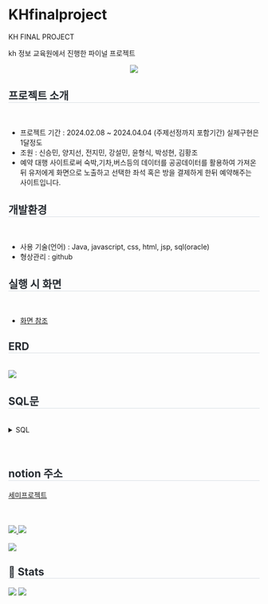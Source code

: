 # KHfinalproject
KH FINAL PROJECT

kh 정보 교육원에서 진행한 파이널 프로젝트


<div align= "center">
    <img src="https://capsule-render.vercel.app/api?type=waving&color=gradient&height=180&text=NOSHOW&animation=&fontColor=000000&fontSize=40" />
</div>
    <h2 style="border-bottom: 1px solid #d8dee4; color: #282d33;"> 프로젝트  소개 </h2> <br> 
     <ul>
         <li>프로젝트 기간 :  2024.02.08 ~ 2024.04.04 (주제선정까지 포함기간) 실제구현은 1달정도</li>
         <li>조원 : 신승민, 양지선, 전지민, 강설민, 윤형식, 박성현, 김황조</li>
         <li>예약 대행 사이트로써 숙박,기차,버스등의 데이터를 공공데이터를 활용하여 가져온뒤 유저에게 화면으로 노출하고 선택한 좌석 혹은 방을 결제하게 한뒤 예약해주는 사이트입니다.</li>
     </ul>
    <h2 style="border-bottom: 1px solid #d8dee4; color: #282d33;"> 개발환경 </h2> <br> 
     <ul>
         <li>사용 기술(언어) : Java, javascript, css, html, jsp, sql(oracle) </li>
         <li>형상관리 : github</li>
     </ul>
     <h2 style="border-bottom: 1px solid #d8dee4; color: #282d33;"> 실행 시 화면 </h2> <br> 
     <ul>
         <li><a href="https://amplified-success-14b.notion.site/65c6493152074601bf0f74df2003a6a6">화면 참조</a></li>
     </ul>
     <h2 style="border-bottom: 1px solid #d8dee4; color: #282d33;">ERD </h2> <br> 
     <img src="https://file.notion.so/f/f/9ea9ba60-1184-44bf-b0b7-c58d1b73dd6a/050ad074-0f01-4b4e-a065-46c89571788b/Untitled.png?id=4b155dd7-65fa-45f5-8890-e95a8ec90716&table=block&spaceId=9ea9ba60-1184-44bf-b0b7-c58d1b73dd6a&expirationTimestamp=1718352000000&signature=I7RR-JFjEEW0ZRbqaRw0OmIvZQtsBb25iViaFHG-sGk&downloadName=Untitled.png">
     <h2 style="border-bottom: 1px solid #d8dee4; color: #282d33;"> SQL문 </h2> <br>
     <details>
         <summary>
             SQL
         </summary>
         <br>
         SQL문 실행순서 : 첫번째 SQL문 -> 프로그램 실행 -> 두번째 SQL문
         <br>
     <pre>
         <code>
/*
--------------- 계정 생성 안되어있다면 실행 ------------------------

-- 오라클 11G 이전 버전의 SQL 작성을 가능하게 하는 구문.
ALTER SESSION SET "_ORACLE_SCRIPT" = TRUE;

-- C## : 일반 사용자(사용자 계정을 의미)

-- 계정 생성
CREATE USER nxshxw IDENTIFIED BY nxshxw1234;

-- 접속, 기본 객체 생성 권한
GRANT CONNECT, RESOURCE TO nxshxw;

-- 객체(테이블 등) 가 생성될 수 있는 공간 할당량 지정
ALTER USER nxshxw DEFAULT TABLESPACE SYSTEM QUOTA UNLIMITED ON SYSTEM;

*/



------------------- drop 구문 테이블 23개 지워져도 되는 거 순서대로 정렬 -----------------

DROP TABLE "FESTIVAL";
DROP TABLE "WISHLIST";
DROP TABLE "RESTAURANT_REVIEW";
DROP TABLE "ACC_RATE";
DROP TABLE "TRANSPORTATION";
DROP TABLE "VOTE";
DROP TABLE "OPTION";
DROP TABLE "POLL";
DROP TABLE "REPORT";
DROP TABLE "ACC_REVIEW";
DROP TABLE "ACC_IMAGE";
DROP TABLE "CHATTING";
DROP TABLE "CHATROOM";
DROP TABLE "COMMENT";
DROP TABLE "MESSAGE";
DROP TABLE "BOARD_LIKE";
DROP TABLE "BOARD";
DROP TABLE "ACC_RESERVATION";
DROP TABLE "RESERVATION";
DROP TABLE "USER";
DROP TABLE "BOARD_TYPE";

DROP TABLE "ACC_GRADE";


DROP TABLE "ACC";
DROP TABLE "BOSS";


--------------------------시퀀스 삭제구문---------------------------------------------

DROP SEQUENCE SEQ_USER_NO;
DROP SEQUENCE SEQ_ACC_NO;
DROP SEQUENCE SEQ_ACC_IMG_NO;
DROP SEQUENCE SEQ_RATE_NO;
DROP SEQUENCE SEQ_A_REV_NO;
DROP SEQUENCE SEQ_RES_NO;
DROP SEQUENCE SEQ_R_REV_NO;
DROP SEQUENCE SEQ_BOARD_NO;
DROP SEQUENCE SEQ_COMMENT_NO;
DROP SEQUENCE SEQ_MESSAGE_NO;
DROP SEQUENCE SEQ_CHATROOM_NO;
DROP SEQUENCE SEQ_CHAT_NO;
DROP SEQUENCE SEQ_OPTION_NO;
DROP SEQUENCE SEQ_A_GRADE_NO;

------------------- create 구문 테이블 23개 ---------------------------






CREATE TABLE "MESSAGE" (
   "MESSAGE_NO" NUMBER   NOT NULL PRIMARY KEY,
   "MESSAGE_CONTENT"   VARCHAR2(3000)   NOT NULL,
   "M_CREATE_DATE"   DATE   DEFAULT SYSDATE   NOT NULL,
   "MESSAGE_DEL_FL"   CHAR(1)   DEFAULT 'N'   NOT NULL,
   "SENDER_NO"   NUMBER      NOT NULL,
   "RECIEVER_NO"   NUMBER      NOT NULL
);

COMMENT ON COLUMN "MESSAGE"."MESSAGE_NO" IS '쪽지번호(시퀀스)';

COMMENT ON COLUMN "MESSAGE"."MESSAGE_CONTENT" IS '쪽지내용';

COMMENT ON COLUMN "MESSAGE"."M_CREATE_DATE" IS '작성일';

COMMENT ON COLUMN "MESSAGE"."MESSAGE_DEL_FL" IS '삭제여부(정상:N, 삭제:Y)';

COMMENT ON COLUMN "MESSAGE"."SENDER_NO" IS '쪽지를 보낸 회원';

COMMENT ON COLUMN "MESSAGE"."RECIEVER_NO" IS '쪽지를 받은 회원';



CREATE TABLE "POLL" (
   "BOARD_NO"   NUMBER      NOT NULL,
   "POLL_TITLE"   VARCHAR2(150)      NOT NULL,
   "POLL_END_DATE"   DATE      NOT NULL,
   "POLL_ST_FL"   CHAR(1)   DEFAULT '1'   NOT NULL
);

COMMENT ON COLUMN "POLL"."BOARD_NO" IS '게시글번호(시퀀스)';

COMMENT ON COLUMN "POLL"."POLL_TITLE" IS '투표제목';

COMMENT ON COLUMN "POLL"."POLL_END_DATE" IS '투표 종료 일자';

COMMENT ON COLUMN "POLL"."POLL_ST_FL" IS '진행중(1), 종료(2)';



CREATE TABLE "BOARD" (
   "BOARD_NO"   NUMBER      NOT NULL PRIMARY KEY,
   "BOARD_TITLE"   VARCHAR2(150)      NOT NULL,
   "BOARD_CONTENT"   CLOB      NOT NULL,
   "CREATE_DATE"   DATE   DEFAULT SYSDATE   NOT NULL,
   "READ_COUNT"   NUMBER   DEFAULT 0   NOT NULL,
   "BOARD_DEL_FL"   CHAR(1)   DEFAULT 'N'   NOT NULL,
   "BOARD_CODE"   NUMBER      NOT NULL,
   "USER_NO"   NUMBER      NOT NULL
);

COMMENT ON COLUMN "BOARD"."BOARD_NO" IS '게시글번호(시퀀스)';

COMMENT ON COLUMN "BOARD"."BOARD_TITLE" IS '게시글 제목';

COMMENT ON COLUMN "BOARD"."BOARD_CONTENT" IS '게시글 내용';

COMMENT ON COLUMN "BOARD"."CREATE_DATE" IS '작성일';

COMMENT ON COLUMN "BOARD"."READ_COUNT" IS '조회수';

COMMENT ON COLUMN "BOARD"."BOARD_DEL_FL" IS '게시글 상태(정상 N 삭제 Y )';

COMMENT ON COLUMN "BOARD"."BOARD_CODE" IS '게시판 코드';

COMMENT ON COLUMN "BOARD"."USER_NO" IS '사용자 번호(SEQ_USER_NO)';



CREATE TABLE "REPORT" (
   "USER_NO"   NUMBER      NOT NULL,
   "BOARD_NO"   NUMBER      NULL,
   "REPLY_NO"   NUMBER      NULL,
   "REPORT_ST_FL"   CHAR(1)   DEFAULT 'W'   NOT NULL,
   "REPORT_CONTENT"   VARCHAR2(1000)      NOT NULL
);

COMMENT ON COLUMN "REPORT"."USER_NO" IS '신고자 번호';

COMMENT ON COLUMN "REPORT"."BOARD_NO" IS '신고된 게시글 번호';

COMMENT ON COLUMN "REPORT"."REPLY_NO" IS '신고된 댓글 번호';

COMMENT ON COLUMN "REPORT"."REPORT_ST_FL" IS '신고 처리 여부(대기:W, 처리:Y, 취소:N)';

COMMENT ON COLUMN "REPORT"."REPORT_CONTENT" IS '신고 사유 내용';



CREATE TABLE "BOARD_TYPE" (
   "BOARD_CODE"   NUMBER      NOT NULL PRIMARY KEY,
   "BOARD_NAME"   VARCHAR2(30)      NOT NULL
);

COMMENT ON COLUMN "BOARD_TYPE"."BOARD_CODE" IS '게시판 코드';

COMMENT ON COLUMN "BOARD_TYPE"."BOARD_NAME" IS '게시판 이름';



CREATE TABLE "COMMENT" (
   "COMMENT_NO"   NUMBER      NOT NULL PRIMARY KEY,
   "COMMENT_CONTENT"   VARCHAR2(4000)      NOT NULL,
   "C_CREATE_DATE"   DATE   DEFAULT SYSDATE   NOT NULL,
   "COMMENT_DEL_FL"   CHAR(1)   DEFAULT 'N'   NOT NULL,
   "USER_NO"   NUMBER      NOT NULL,
   "BOARD_NO"   NUMBER      NOT NULL,
   "COMMENT_STAR"   NUMBER      NULL,
   "PARENT_NO"   NUMBER      NULL
);

COMMENT ON COLUMN "COMMENT"."COMMENT_NO" IS '댓글번호(시퀀스)';

COMMENT ON COLUMN "COMMENT"."COMMENT_CONTENT" IS '댓글 내용';

COMMENT ON COLUMN "COMMENT"."C_CREATE_DATE" IS '댓글 작성일';

COMMENT ON COLUMN "COMMENT"."COMMENT_DEL_FL" IS '삭제여부(정상:N, 삭제:Y)';

COMMENT ON COLUMN "COMMENT"."USER_NO" IS '사용자 번호(SEQ_USER_NO)';

COMMENT ON COLUMN "COMMENT"."BOARD_NO" IS '게시글번호(시퀀스)';

COMMENT ON COLUMN "COMMENT"."COMMENT_STAR" IS '댓글 별점';

COMMENT ON COLUMN "COMMENT"."PARENT_NO" IS '부모댓글 번호';



CREATE TABLE "USER" (
   "USER_NO"   NUMBER      NOT NULL PRIMARY KEY,
   "USER_NAME"   VARCHAR2(50)      NOT NULL,
   "USER_BIRTH"   VARCHAR(8)      NOT NULL,
   "USER_GENDER"   CHAR(1)      NOT NULL,
   "USER_ADDR"   VARCHAR2(300)      NULL,
   "USER_ID"   VARCHAR2(50)      NOT NULL,
   "USER_PW"   VARCHAR2(250)      NOT NULL,
   "USER_NICKNAME"   VARCHAR2(50)      NOT NULL,
   "USER_TEL"   VARCHAR2(11)      NOT NULL,
   "USER_EMAIL"   VARCHAR2(50)      NOT NULL,
   "ENROLL_DATE"   DATE   DEFAULT SYSDATE   NOT NULL,
   "PROFILE_IMG"   VARCHAR2(300),
   "USER_DEL_FL"   CHAR(1 BYTE)   DEFAULT 'N'   NOT NULL,
   "AUTHORITY"   NUMBER   DEFAULT 1   NOT NULL
);

COMMENT ON COLUMN "USER"."USER_NO" IS '사용자 번호(SEQ_USER_NO)';

COMMENT ON COLUMN "USER"."USER_NAME" IS '사용자 이름';

COMMENT ON COLUMN "USER"."USER_BIRTH" IS '사용자 생년월일(-제외)';

COMMENT ON COLUMN "USER"."USER_GENDER" IS '사용자 성별(남자 :  M, 여자 : F)';

COMMENT ON COLUMN "USER"."USER_ADDR" IS '사용자 주소';

COMMENT ON COLUMN "USER"."USER_ID" IS '사용자 아이디';

COMMENT ON COLUMN "USER"."USER_PW" IS '사용자 비밀번호(암호화 적용)';

COMMENT ON COLUMN "USER"."USER_NICKNAME" IS '사용자 닉네임';

COMMENT ON COLUMN "USER"."USER_TEL" IS '사용자 전화번호';

COMMENT ON COLUMN "USER"."USER_EMAIL" IS '사용자 이메일';

COMMENT ON COLUMN "USER"."ENROLL_DATE" IS '사용자 가입일';

COMMENT ON COLUMN "USER"."PROFILE_IMG" IS '프로필 이미지 저장 경로';

COMMENT ON COLUMN "USER"."USER_DEL_FL" IS '탈퇴여부(N:탈퇴X, Y: 탈퇴O)';

COMMENT ON COLUMN "USER"."AUTHORITY" IS '회원권한(일반 : 1, 사업자 : 2, 관리자 : 3)';



CREATE TABLE "BOARD_LIKE" (
   "USER_NO"   NUMBER      NOT NULL,
   "BOARD_NO"   NUMBER      NOT NULL,
    PRIMARY KEY("USER_NO","BOARD_NO")
);

COMMENT ON COLUMN "BOARD_LIKE"."USER_NO" IS '사용자 번호(SEQ_USER_NO)';

COMMENT ON COLUMN "BOARD_LIKE"."BOARD_NO" IS '게시글번호(시퀀스)';


-- 투표 결과 저장 테이블 
CREATE TABLE "VOTE" (
   "USER_NO"   NUMBER      NOT NULL,
   "OPTION_NO"   NUMBER      NOT NULL
);
COMMENT ON COLUMN "VOTE"."USER_NO" IS '투표한 사용자 번호';

COMMENT ON COLUMN "VOTE"."OPTION_NO" IS '투표한 선택지 번호';



CREATE TABLE "ACC_REVIEW" (
   "A_REVIEW_NO"   NUMBER      NOT NULL PRIMARY KEY,
   "A_REVIEW_CONTENT"   VARCHAR2(3000)      NOT NULL,
   "A_CREATE_DATE"   DATE   DEFAULT SYSDATE   NOT NULL,
   "A_REVIEW_DEL_FL"   CHAR(1)   DEFAULT 'N'   NOT NULL,
   "ACC_NO"   NUMBER      NOT NULL,
   "USER_NO"   NUMBER      NOT NULL
);

COMMENT ON COLUMN "ACC_REVIEW"."A_REVIEW_NO" IS '리뷰 번호(SEQ_REV_NO)';

COMMENT ON COLUMN "ACC_REVIEW"."A_REVIEW_CONTENT" IS '리뷰 내용';

COMMENT ON COLUMN "ACC_REVIEW"."A_CREATE_DATE" IS '작성일';

COMMENT ON COLUMN "ACC_REVIEW"."A_REVIEW_DEL_FL" IS '삭제여부(정상:N, 삭제:Y)';

COMMENT ON COLUMN "ACC_REVIEW"."ACC_NO" IS '숙소 번호';

COMMENT ON COLUMN "ACC_REVIEW"."USER_NO" IS '회원 번호';



CREATE TABLE "ACC" (
   "ACC_NO"   NUMBER      NOT NULL PRIMARY KEY,
   "ACC_NAME"   VARCHAR2(100 )      NOT NULL,
   "ACC_TEL"   VARCHAR2(100),
   "ACC_ADDR"   VARCHAR2(300 )      NOT NULL,
   "ACC_ST_FL"   CHAR(1 )   DEFAULT 'R'   NOT NULL,
   "BOSS_NO"   NUMBER      NOT NULL,
   "ACC_CATEGORY"   VARCHAR2(20),
   "OPEN_DATE"   DATE      NOT NULL
);

COMMENT ON COLUMN "ACC"."ACC_NO" IS '숙소 번호(SEQ_ACC_NO)';

COMMENT ON COLUMN "ACC"."ACC_NAME" IS '숙소 이름';

COMMENT ON COLUMN "ACC"."ACC_TEL" IS '숙소 전화번호';


COMMENT ON COLUMN "ACC"."ACC_ADDR" IS '숙소 주소';

COMMENT ON COLUMN "ACC"."ACC_ST_FL" IS 'R(영업준비) Y(영업중) N(휴업중)C(폐업)';

COMMENT ON COLUMN "ACC"."BOSS_NO" IS '사업자번호(-제외)(숫자10자리)';


COMMENT ON COLUMN "ACC"."ACC_CATEGORY" IS '숙소종류(호텔,모텔,펜션)';

COMMENT ON COLUMN "ACC"."OPEN_DATE" IS '개업일 (form 사업자 등록증)';



CREATE TABLE "WISHLIST" (
   "ACC_NO2"   NUMBER      NOT NULL,
   "USER_NO"   NUMBER      NOT NULL,
    PRIMARY KEY("ACC_NO2","USER_NO")
);

COMMENT ON COLUMN "WISHLIST"."ACC_NO2" IS '숙소 번호(SEQ_ACC_NO)';

COMMENT ON COLUMN "WISHLIST"."USER_NO" IS '사용자 번호(SEQ_USER_NO)';



-- 선택지 테이블
CREATE TABLE "OPTION" (
   "OPTION_NO"   NUMBER      NOT NULL,
   "OPTION_CONTENT"   VARCHAR2(150)      NOT NULL,
   "BOARD_NO"   NUMBER      NOT NULL
);

COMMENT ON COLUMN "OPTION"."OPTION_NO" IS '선택지 번호';

COMMENT ON COLUMN "OPTION"."OPTION_CONTENT" IS '선택지 내용';

COMMENT ON COLUMN "OPTION"."OPTION_CONTENT" IS '게시글번호(시퀀스)';



CREATE TABLE "BOSS" (
   "BOSS_NO"   NUMBER      NOT NULL PRIMARY KEY,
   "BOSS_ACCOUNT"   VARCHAR2(30)      NULL,
   "USER_NO"   NUMBER      NOT NULL
);

COMMENT ON COLUMN "BOSS"."BOSS_NO" IS '사업자번호(-제외)(숫자10자리)';

COMMENT ON COLUMN "BOSS"."BOSS_ACCOUNT" IS '입금계좌';

COMMENT ON COLUMN "BOSS"."USER_NO" IS '사용자 번호(SEQ_USER_NO)';



CREATE TABLE "CHATROOM" (
   "CHATROOM_NO"   NUMBER      NOT NULL PRIMARY KEY,
   "CHATROOM_ST_FL"   CHAR(1)   DEFAULT 'N'   NOT NULL,
   "USER_NO"   NUMBER      NOT NULL,
   "MANAGER_NO"   NUMBER      NOT NULL
);

COMMENT ON COLUMN "CHATROOM"."CHATROOM_NO" IS '1:1상담방(채팅방) 번호';

COMMENT ON COLUMN "CHATROOM"."CHATROOM_ST_FL" IS '채팅방 상태(일반:N, 중요:S, 차단:B)';

COMMENT ON COLUMN "CHATROOM"."USER_NO" IS '회원 번호';

COMMENT ON COLUMN "CHATROOM"."MANAGER_NO" IS '관리자 번호';



CREATE TABLE "RESTAURANT_REVIEW" (
   "R_REVIEW_NO"   NUMBER      NOT NULL PRIMARY KEY,
   "R_REVIEW_TITLE"   VARCHAR2(50)      NOT NULL,
   "R_REVIEW_CONTENT"   VARCHAR2(3000)      NOT NULL,
   "R_CREATE_DATE"   DATE   DEFAULT SYSDATE   NOT NULL,
   "R_REVIEW_DEL_FL"   CHAR(1)   DEFAULT 'N'   NOT NULL,
   "R_STAR_POINT"   NUMBER      NOT NULL,
   "USER_NO"   NUMBER      NOT NULL,
   "R_PLACE_NAME"   VARCHAR2(50)      NOT NULL,
   "R_THUMBNAIL"   VARCHAR2(300)      NULL
);

COMMENT ON COLUMN "RESTAURANT_REVIEW"."R_REVIEW_NO" IS '리뷰 번호(SEQ_REV_NO)';

COMMENT ON COLUMN "RESTAURANT_REVIEW"."R_REVIEW_TITLE" IS '글 제목';

COMMENT ON COLUMN "RESTAURANT_REVIEW"."R_REVIEW_CONTENT" IS '리뷰 내용';

COMMENT ON COLUMN "RESTAURANT_REVIEW"."R_CREATE_DATE" IS '작성일';

COMMENT ON COLUMN "RESTAURANT_REVIEW"."R_REVIEW_DEL_FL" IS '삭제여부(정상:N, 삭제:Y)';

COMMENT ON COLUMN "RESTAURANT_REVIEW"."R_STAR_POINT" IS '평점';

COMMENT ON COLUMN "RESTAURANT_REVIEW"."USER_NO" IS '회원 번호(SEQ_USER_NO)';

COMMENT ON COLUMN "RESTAURANT_REVIEW"."R_THUMBNAIL" IS '썸네일이미지';



CREATE TABLE "CHATTING" (
   "CHAT_NO"   NUMBER      NOT NULL PRIMARY KEY,
   "CHAT_CONTENT"   VARCHAR2(1500)      NOT NULL,
   "SEND_TIME"   DATE  DEFAULT SYSDATE   NOT NULL,
   "SENDER_NO"   NUMBER      NOT NULL,
   "CHATROOM_NO"   NUMBER      NOT NULL,
   "READ_ST_FL"   CHAR(1)   DEFAULT 'N'   NOT NULL
);

COMMENT ON COLUMN "CHATTING"."CHAT_NO" IS '채팅 메세지 번호';

COMMENT ON COLUMN "CHATTING"."CHAT_CONTENT" IS '채팅 내용';

COMMENT ON COLUMN "CHATTING"."SEND_TIME" IS '채팅 전송 시간';

COMMENT ON COLUMN "CHATTING"."SENDER_NO" IS '작성자 번호';

COMMENT ON COLUMN "CHATTING"."CHATROOM_NO" IS '1:1상담방(채팅방) 번호';

COMMENT ON COLUMN "CHATTING"."READ_ST_FL" IS '읽음여부(N:안읽음, Y:읽음)';



CREATE TABLE "RESERVATION" (
   "RESERVATION_NO"   NUMBER      NOT NULL PRIMARY KEY,
   "RESERVATION_NAME"   VARCHAR2(500)     NOT NULL,
   "RESERVATION_DEL_FL"   CHAR(1)   DEFAULT 'N'   NOT NULL,
   "RESERV_START_DATE"   VARCHAR2(200)     NOT NULL,
   "RESERV_END_DATE"   VARCHAR2(200)     NOT NULL,
   "PRICE"   NUMBER      NOT NULL,
    "RESERV_TYPE" CHAR(1) NOT NULL,
   "PAY_TIME"   DATE   DEFAULT SYSDATE   NOT NULL,
   "RESERV_UID" VARCHAR2(200) NOT NULL,
   "USER_NO"   NUMBER      NOT NULL
);

COMMENT ON COLUMN "RESERVATION"."RESERV_TYPE" IS '숙소 : A, 기차 :T, 버스 : B';

COMMENT ON COLUMN "RESERVATION"."RESERV_UID" IS '포트원 결제 고유아이디(취소를위해필요)';

COMMENT ON COLUMN "RESERVATION"."RESERVATION_NAME" IS '상품명(예약명)';

COMMENT ON COLUMN "RESERVATION"."RESERVATION_DEL_FL" IS '예약:N /  취소:Y';

COMMENT ON COLUMN "RESERVATION"."RESERV_START_DATE" IS '예약 시작 날짜';

COMMENT ON COLUMN "RESERVATION"."RESERV_END_DATE" IS '예약 끝 날짜';

COMMENT ON COLUMN "RESERVATION"."PRICE" IS '이용 가격';

COMMENT ON COLUMN "RESERVATION"."PAY_TIME" IS '결제한 시간';

COMMENT ON COLUMN "RESERVATION"."USER_NO" IS '사용자 번호(SEQ_USER_NO)';



CREATE TABLE "ACC_GRADE" (
   "ACC_CODE"   NUMBER      NOT NULL,
   "ACC_TYPE"   VARCHAR2(20)      NOT NULL,
   "ROOM_PRICE"   NUMBER      NOT NULL,
   "ROOM_CAPACITY"   NUMBER      NOT NULL,
   "ROOM_CHECKIN" VARCHAR2(50) NOT NULL,
   "ROOM_CHECKOUT" VARCHAR2(50) NOT NULL,
   "ACC_NO"   NUMBER      NOT NULL
);

COMMENT ON COLUMN "ACC_GRADE"."ACC_CODE" IS '객실 번호(SEQ_A_GRADE_NO)';

COMMENT ON COLUMN "ACC_GRADE"."ACC_TYPE" IS '객실 이름(일반, 디럭스, 스위트)';

COMMENT ON COLUMN "ACC_GRADE"."ROOM_PRICE" IS '객실 가격';

COMMENT ON COLUMN "ACC_GRADE"."ROOM_CAPACITY" IS '객실 수용인원';

COMMENT ON COLUMN "ACC_GRADE"."ROOM_CHECKIN" IS '객실 체크인시간';

COMMENT ON COLUMN "ACC_GRADE"."ROOM_CHECKOUT" IS '객실 체크아웃시간';

COMMENT ON COLUMN "ACC_GRADE"."ACC_NO" IS '숙소 번호(SEQ_ACC_NO)';

CREATE TABLE "TRANSPORTATION" (
   "RESERVATION_NO"   NUMBER      NOT NULL ,
   "DEP_PLACE"   VARCHAR2(100)      NOT NULL,
   "ARR_PLACE"   VARCHAR2(100)      NOT NULL,
   "SEAT_NO"   VARCHAR2(30)      NOT NULL,
   "TRANSP_CODE"   NUMBER      NOT NULL,
   "GRADE"   VARCHAR2(20)      NOT NULL,
   "TRAIN_CAR_NO"   NUMBER      NULL
);

COMMENT ON COLUMN "TRANSPORTATION"."DEP_PLACE" IS '출발지';

COMMENT ON COLUMN "TRANSPORTATION"."ARR_PLACE" IS '도착지';

COMMENT ON COLUMN "TRANSPORTATION"."SEAT_NO" IS '좌석번호';

COMMENT ON COLUMN "TRANSPORTATION"."TRANSP_CODE" IS '기차:1 / 버스:2';

COMMENT ON COLUMN "TRANSPORTATION"."GRADE" IS '등급';

COMMENT ON COLUMN "TRANSPORTATION"."TRAIN_CAR_NO" IS '열차칸';



CREATE TABLE "ACC_IMAGE" (
   "ACC_IMG_NO"   NUMBER      NOT NULL PRIMARY KEY,
   "ACC_IMG_RENAME"   VARCHAR2(500)      NOT NULL,
   "ACC_IMG_ORIGINAL"   VARCHAR2(500)      NOT NULL,
   "ACC_IMG_LEVEL"   NUMBER      NULL,
   "ACC_IMG_PATH"   VARCHAR2(500)      NOT NULL,
   "ACC_NO"   NUMBER      NOT NULL
);

COMMENT ON COLUMN "ACC_IMAGE"."ACC_IMG_NO" IS '이미지번호(시퀀스)';

COMMENT ON COLUMN "ACC_IMAGE"."ACC_IMG_RENAME" IS '이미지 변경명';

COMMENT ON COLUMN "ACC_IMAGE"."ACC_IMG_ORIGINAL" IS '이미지 원본명';

COMMENT ON COLUMN "ACC_IMAGE"."ACC_IMG_LEVEL" IS '이미지 위치 지정 번호';

COMMENT ON COLUMN "ACC_IMAGE"."ACC_IMG_PATH" IS '이미지 저장 폴더 경로';

COMMENT ON COLUMN "ACC_IMAGE"."ACC_NO" IS '숙소 번호';



CREATE TABLE "ACC_RATE" (
   "RATE_NO"   NUMBER      NOT NULL PRIMARY KEY,
   "A_CLEAN_RATE"   NUMBER      NOT NULL,
   "A_FAC_RATE"   NUMBER      NOT NULL,
   "A_KIND_RATE"   NUMBER      NOT NULL,
   "A_REVIEW_NO"   NUMBER      NOT NULL
);

COMMENT ON COLUMN "ACC_RATE"."RATE_NO" IS '평점 번호(SEQ_RATE_NO)';

COMMENT ON COLUMN "ACC_RATE"."A_CLEAN_RATE" IS '청결도 평점';

COMMENT ON COLUMN "ACC_RATE"."A_FAC_RATE" IS '시설 평점';

COMMENT ON COLUMN "ACC_RATE"."A_KIND_RATE" IS '직원 친절도 평점';

COMMENT ON COLUMN "ACC_RATE"."A_REVIEW_NO" IS '리뷰 번호(SEQ_REV_NO)';



CREATE TABLE "ACC_RESERVATION" (
   "RESERVATION_NO"   NUMBER      NOT NULL,
   "ACC_NO"   NUMBER      NOT NULL,
   "RES_PEOPLE"   NUMBER      NOT NULL,
   "ACC_CODE"   NUMBER      NOT NULL
);

COMMENT ON COLUMN "ACC_RESERVATION"."ACC_NO" IS '숙소 번호';

COMMENT ON COLUMN "ACC_RESERVATION"."RES_PEOPLE" IS '예약인원';

COMMENT ON COLUMN "ACC_RESERVATION"."ACC_CODE" IS '숙소 분류 코드';



-- 축제 게시판 테이블 추가
CREATE TABLE "FESTIVAL" (
   "BOARD_NO"   NUMBER   NOT NULL,
   "F_START_DATE"   DATE   NOT NULL,
   "F_END_DATE"   DATE   NOT NULL,
   "F_ADDR"   VARCHAR2(300)   NOT NULL,
   "F_PRICE"   NUMBER   NOT NULL,
   "F_HOST"   VARCHAR2(150)   NOT NULL
);

COMMENT ON COLUMN "FESTIVAL"."BOARD_NO" IS '게시글번호';
COMMENT ON COLUMN "FESTIVAL"."F_START_DATE" IS '축제시작날짜';
COMMENT ON COLUMN "FESTIVAL"."F_END_DATE" IS '축제끝날짜';
COMMENT ON COLUMN "FESTIVAL"."F_ADDR" IS '지역';
COMMENT ON COLUMN "FESTIVAL"."F_PRICE" IS '요금';
COMMENT ON COLUMN "FESTIVAL"."F_HOST" IS '주최기관';


------------------------------ 제약 조건 생성 구문---------------------------

-- 외래키 시작




ALTER TABLE "BOARD_LIKE" ADD CONSTRAINT "FK_USER_TO_BOARD_LIKE_1" FOREIGN KEY (
   "USER_NO"
)
REFERENCES "USER" (
   "USER_NO"
);

ALTER TABLE "BOARD_LIKE" ADD CONSTRAINT "FK_BOARD_TO_BOARD_LIKE_1" FOREIGN KEY (
   "BOARD_NO"
)
REFERENCES "BOARD" (
   "BOARD_NO"
);



ALTER TABLE "WISHLIST" ADD CONSTRAINT "FK_ACC_TO_WISHLIST_1" FOREIGN KEY (
   "ACC_NO2"
)
REFERENCES "ACC" (
   "ACC_NO"
);

ALTER TABLE "WISHLIST" ADD CONSTRAINT "FK_USER_TO_WISHLIST_1" FOREIGN KEY (
   "USER_NO"
)
REFERENCES "USER" (
   "USER_NO"
);



ALTER TABLE "TRANSPORTATION" ADD CONSTRAINT "FK_RESERVATION_TO_TRANSPORTATION_1" FOREIGN KEY (
   "RESERVATION_NO"
)
REFERENCES "RESERVATION" (
   "RESERVATION_NO"
);

ALTER TABLE "ACC_RESERVATION" ADD CONSTRAINT "FK_RESERVATION_TO_ACC_RESERVATION_1" FOREIGN KEY (
   "RESERVATION_NO"
)
REFERENCES "RESERVATION" (
   "RESERVATION_NO"
);

ALTER TABLE "ACC_RESERVATION" ADD CONSTRAINT "FK_ACC_TO_ACC_RESERVATION_1" FOREIGN KEY (
   "ACC_NO"
)
REFERENCES "ACC" (
   "ACC_NO"
);

ALTER TABLE "FESTIVAL" ADD CONSTRAINT "PK_FESTIVAL" PRIMARY KEY (
   "BOARD_NO"
);

--기본키 
ALTER TABLE "POLL" ADD CONSTRAINT "PK_POLL" PRIMARY KEY (
   "BOARD_NO"
);
ALTER TABLE "VOTE" ADD CONSTRAINT "PK_VOTE" PRIMARY KEY (
   "USER_NO",
   "OPTION_NO"
);
ALTER TABLE "OPTION" ADD CONSTRAINT "PK_OPTION" PRIMARY KEY (
   "OPTION_NO"
);

ALTER TABLE "TRANSPORTATION" ADD CONSTRAINT "PK_TRANSPORTATION" PRIMARY KEY (
   "RESERVATION_NO"
);

ALTER TABLE "ACC_RESERVATION" ADD CONSTRAINT "PK_ACC_RESERVATION" PRIMARY KEY (
   "RESERVATION_NO"
);



-- 외래
ALTER TABLE "POLL" ADD CONSTRAINT "FK_BOARD_TO_POLL_1" FOREIGN KEY (
   "BOARD_NO"
)
REFERENCES "BOARD" (
   "BOARD_NO"
);

ALTER TABLE "VOTE" ADD CONSTRAINT "FK_USER_TO_VOTE_1" FOREIGN KEY (
   "USER_NO"
)
REFERENCES "USER" (
   "USER_NO"
);

ALTER TABLE "VOTE" ADD CONSTRAINT "FK_OPTION_TO_VOTE_1" FOREIGN KEY (
   "OPTION_NO"
)
REFERENCES "OPTION" (
   "OPTION_NO"
);

ALTER TABLE "ACC_GRADE" ADD CONSTRAINT "PK_ACC_GRADE" PRIMARY KEY (
   "ACC_CODE"
);

ALTER TABLE "ACC_GRADE" ADD CONSTRAINT "FK_ACC_TO_ACC_GRADE" FOREIGN KEY (
   "ACC_NO"
)
REFERENCES "ACC" (
   "ACC_NO"
) ON DELETE CASCADE;

ALTER TABLE "ACC" ADD CONSTRAINT "FK_BOSS_TO_ACC" FOREIGN KEY (
   "BOSS_NO"
)
REFERENCES "BOSS" (
   "BOSS_NO"
) ON DELETE CASCADE;

--USER테이블 USER_NO 연결

ALTER TABLE "BOARD" ADD CONSTRAINT "FK_USER_TO_BOARD" FOREIGN KEY (
   "USER_NO"
)
REFERENCES "USER" (
   "USER_NO"
);

ALTER TABLE "COMMENT" ADD CONSTRAINT "FK_USER_TO_COMMENT" FOREIGN KEY (
   "USER_NO"
)
REFERENCES "USER" (
   "USER_NO"
);

ALTER TABLE "REPORT" ADD CONSTRAINT "FK_USER_TO_REPORT" FOREIGN KEY (
   "USER_NO"
)
REFERENCES "USER" (
   "USER_NO"
);

ALTER TABLE "MESSAGE" ADD CONSTRAINT "FK_USER_TO_MESSAGE" FOREIGN KEY (
   "SENDER_NO"
)
REFERENCES "USER" (
   "USER_NO"
);

ALTER TABLE "CHATROOM" ADD CONSTRAINT "FK_USER_TO_CHATROOM_1" FOREIGN KEY (
   "USER_NO"
)
REFERENCES "USER" (
   "USER_NO"
);

ALTER TABLE "CHATROOM" ADD CONSTRAINT "FK_USER_TO_CHATROOM_2" FOREIGN KEY (
   "MANAGER_NO"
)
REFERENCES "USER" (
   "USER_NO"
);


ALTER TABLE "CHATTING" ADD CONSTRAINT "FK_USER_TO_CHATTING" FOREIGN KEY (
   "SENDER_NO"
)
REFERENCES "USER" (
   "USER_NO"
);

ALTER TABLE "RESERVATION" ADD CONSTRAINT "FK_USER_TO_RESERVATION" FOREIGN KEY (
   "USER_NO"
)
REFERENCES "USER" (
   "USER_NO"
);

ALTER TABLE "ACC_REVIEW" ADD CONSTRAINT "FK_USER_TO_ACC_REVIEW" FOREIGN KEY (
   "USER_NO"
)
REFERENCES "USER" (
   "USER_NO"
);

ALTER TABLE "RESTAURANT_REVIEW" ADD CONSTRAINT "FK_USER_TO_RESTAURANT_REVIEW" FOREIGN KEY (
   "USER_NO"
)
REFERENCES "USER" (
   "USER_NO"
);


-- 채팅룸 - 채팅 연결
ALTER TABLE "CHATTING" ADD CONSTRAINT "FK_CHATROOM_TO_CHATTING" FOREIGN KEY (
   "CHATROOM_NO"
)
REFERENCES "CHATROOM" (
   "CHATROOM_NO"
)ON DELETE CASCADE;


-- 신고 - 댓글, 게시글 연결
ALTER TABLE "REPORT" ADD CONSTRAINT "FK_COMMENT_TO_REPORT" FOREIGN KEY (
   "REPLY_NO"
)
REFERENCES "COMMENT" (
   "COMMENT_NO"
);

ALTER TABLE "REPORT" ADD CONSTRAINT "FK_BOARD_TO_REPORT" FOREIGN KEY (
   "BOARD_NO"
)
REFERENCES "BOARD" (
   "BOARD_NO"
);


-- 게시판 - 댓글 연결
ALTER TABLE "COMMENT" ADD CONSTRAINT "FK_BOARD_TO_COMMENT" FOREIGN KEY (
   "BOARD_NO"
)
REFERENCES "BOARD" (
   "BOARD_NO"
);

-- 게시판 - 축제 연결
ALTER TABLE "FESTIVAL" ADD CONSTRAINT "FK_BOARD_TO_FESTIVAL" FOREIGN KEY (
   "BOARD_NO"
)
REFERENCES "BOARD" (
   "BOARD_NO"
);


-- 숙소 예약 - 객실 연결
ALTER TABLE "ACC_RESERVATION" ADD CONSTRAINT "FK_ACC_GRADE_TO_ACC_RESERVATION" FOREIGN KEY (
   "ACC_CODE"
)
REFERENCES "ACC_GRADE" (
   "ACC_CODE"
);

-- 숙소 - 숙소 이미지 연결
ALTER TABLE "ACC_IMAGE" ADD CONSTRAINT "FK_ACC_TO_ACC_IMAGE" FOREIGN KEY (
   "ACC_NO"
)
REFERENCES "ACC" (
   "ACC_NO"
) ON DELETE CASCADE;


-- 숙소리뷰 - 평점 연결
ALTER TABLE "ACC_RATE" ADD CONSTRAINT "FK_ACC_REVIEW_TO_ACC_RATE" FOREIGN KEY (
   "A_REVIEW_NO"
)
REFERENCES "ACC_REVIEW" (
   "A_REVIEW_NO"
);


-- 게시판 - 게시판 종류 연결
ALTER TABLE "BOARD" ADD CONSTRAINT "FK_BOARD_TYPE_TO_BOARD" FOREIGN KEY (
   "BOARD_CODE"
)
REFERENCES "BOARD_TYPE" (
   "BOARD_CODE"
);

-- 투표 - 선택지 연결
ALTER TABLE "OPTION" ADD CONSTRAINT "FK_POLL_TO_OPTION" FOREIGN KEY (
   "BOARD_NO"
)
REFERENCES "POLL" (
   "BOARD_NO"
);




-------- 시퀀스 추가-------------------------------------------
CREATE SEQUENCE SEQ_USER_NO NOCACHE; -- 회원번호
CREATE SEQUENCE SEQ_ACC_NO NOCACHE; -- 숙소
CREATE SEQUENCE SEQ_ACC_IMG_NO NOCACHE; -- 숙소 이미지 번호
CREATE SEQUENCE SEQ_RATE_NO NOCACHE; -- 숙소 평점 번호
CREATE SEQUENCE SEQ_A_REV_NO NOCACHE; -- 숙소 리뷰 번호
CREATE SEQUENCE SEQ_RES_NO NOCACHE; -- 예약 번호
CREATE SEQUENCE SEQ_R_REV_NO NOCACHE;  -- 맛집 리뷰 번호
CREATE SEQUENCE SEQ_BOARD_NO NOCACHE; -- 게시글 번호
CREATE SEQUENCE SEQ_COMMENT_NO NOCACHE; -- 댓글 번호 
CREATE SEQUENCE SEQ_MESSAGE_NO NOCACHE; -- 쪽지 번호
CREATE SEQUENCE SEQ_CHATROOM_NO NOCACHE; -- 채팅방 번호
CREATE SEQUENCE SEQ_CHAT_NO NOCACHE; -- 채팅 번호
CREATE SEQUENCE SEQ_OPTION_NO NOCACHE; -- option 번호(투표)
CREATE SEQUENCE SEQ_A_GRADE_NO NOCACHE;

-------------------------------- 더미데이터 작업 시작 ---------------------------------------


-- 회원 , 관리자 더미데이터
INSERT INTO "USER" VALUES(SEQ_USER_NO.NEXTVAL,'관리자쨩','20010101','M','주소','admin01','$2a$10$vdsGrVXvJp3OsSfFCgYZpev8mVHaqDhC.smXgz8OisUeRgFDLReZ6','나는관리자','01012341234','admin@naver.com',sysdate,'',default,3);
INSERT INTO "USER" VALUES(SEQ_USER_NO.NEXTVAL,'이순신','20010101','M','asd','user01','$2a$10$vdsGrVXvJp3OsSfFCgYZpev8mVHaqDhC.smXgz8OisUeRgFDLReZ6','나는장군','01012341234','jimin10722@naver.com',sysdate,'',default,1);
INSERT INTO "USER" VALUES(SEQ_USER_NO.NEXTVAL,'사업자','20010101','M','qwe','boss01','$2a$10$vdsGrVXvJp3OsSfFCgYZpev8mVHaqDhC.smXgz8OisUeRgFDLReZ6','나는사업자','01012341234','jimin10723@naver.com',sysdate,'',default,2);
INSERT INTO "USER" VALUES(SEQ_USER_NO.NEXTVAL,'유저','20010101','M','zxc','user02','$2a$10$vdsGrVXvJp3OsSfFCgYZpev8mVHaqDhC.smXgz8OisUeRgFDLReZ6','나는유저','01012341234','jimin1074@naver.com',sysdate,'',default,1);
INSERT INTO "BOSS" VALUES('1231231234', '1231231234', 3); 
commit;

-- 게시판 카테고리
INSERT INTO BOARD_TYPE VALUES(1,'공지사항');
INSERT INTO BOARD_TYPE VALUES(2,'국내축제 게시판');
INSERT INTO BOARD_TYPE VALUES(3,'투표 게시판');
INSERT INTO BOARD_TYPE VALUES(4,'자유 게시판');



-- 샘플 유저
INSERT INTO "USER" VALUES(SEQ_USER_NO.NEXTVAL,'유재신','19931001','M','asd','user03','$2a$10$vdsGrVXvJp3OsSfFCgYZpev8mVHaqDhC.smXgz8OisUeRgFDLReZ6','짱짱','01020189926','sunnyy215@naver.com',sysdate,'',default,2);

INSERT INTO "USER" VALUES(SEQ_USER_NO.NEXTVAL,'장두연','19951212','F','경기도 어딘가 저리고리','user04','$2a$10$vdsGrVXvJp3OsSfFCgYZpev8mVHaqDhC.smXgz8OisUeRgFDLReZ6','숙소짱','01066665555','sunnyy215@naver.com',sysdate,'',default,2);
commit;
         </code>
     </pre>
</details>

<br>
<br>
 <h2 style="border-bottom: 1px solid #d8dee4; color: #282d33;"> notion 주소 </h2>
 <span><a href="https://amplified-success-14b.notion.site/8853f975f871414a852773459256657a">세미프로젝트</a></span>
 <br>
 <br>
 <br>
 <br>
    <div style="text-align: left;"> <a href=https://blog.naver.com/jimin10722> <img src="https://img.shields.io/badge/Naver-03C75A?style=for-the-badge&logo=Naver&logoColor=white&link=https://blog.naver.com/jimin10722"> </a>
         <a href=mailto:iamjimin0722@gmail.com> <img src="https://img.shields.io/badge/Gmail-EA4335?style=for-the-badge&logo=Gmail&logoColor=white&link=mailto:iamjimin0722@gmail.com"> </a>
          </div>  <br> 
    <div style="text-align: left;"> <a href="https://hits.seeyoufarm.com"> <img src="https://hits.seeyoufarm.com/api/count/incr/badge.svg?url=https%3A%2F%2Fgithub.com%2Fjimin1012%2F&count_bg=%23000000&title_bg=%23000000&icon=github.svg&icon_color=%23FFFFFF&title=GitHub&edge_flat=false"/></a>
       </div> 
    <div style="text-align: left;"> 
    <h2 style="border-bottom: 1px solid #d8dee4; color: #282d33;"> 🏅 Stats </h2> <div style="text-align: left;"> <img src="https://github-readme-stats.vercel.app/api?username=jimin1012&bg_color=180,000000,&title_color=000000&text_color=000000"
         /> <img src="https://github-readme-stats.vercel.app/api/top-langs/?username=jimin1012&layout=compact&bg_color=180,000000,&title_color=000000&text_color=000000"
          /> </div> 
    </div>
    

